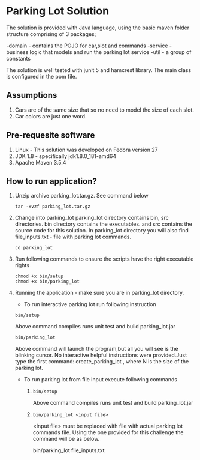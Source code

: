 # Parking Lot Solution

The solution is provided with Java language, using the basic maven folder structure comprising of 3 packages;

-domain - contains the POJO for car,slot and commands
-service - business logic that models and run the parking lot service
-util - a group of constants

The solution is well tested with junit 5 and hamcrest library. The main class is configured in the pom file. 

## Assumptions
1.	Cars are of the same size that so no need to model the size of each slot.
2. 	Car colors are just one word.

## Pre-requesite software
1.	Linux - This solution was developed on Fedora version 27
2.	JDK 1.8 - specifically jdk1.8.0_181-amd64
3.	Apache Maven 3.5.4

## How to run application?
1.	Unzip archive parking_lot.tar.gz. See command below
	```
	tar -xvzf parking_lot.tar.gz
	```
2.	Change into parking_lot
    parking_lot directory contains bin, src directories. bin directory contains the executables. and src contains the source code for this solution. In parking_lot directory you will also find file_inputs.txt - file with parking lot commands.
	```
	cd parking_lot
	```
3.	Run following commands to ensure the scripts have the right executable rights  
	```
	chmod +x bin/setup
	chmod +x bin/parking_lot
	```
4.  Running the application - make sure you are in parking_lot directory. 
	- To run interactive parking lot run following instruction
	```
	bin/setup
	```
	Above command compiles runs unit test and build parking_lot.jar
	```
	bin/parking_lot
	```
	Above command will launch the program,but all you will see is the blinking cursor. No interactive helpful instructions were provided.Just type the first command: create_parking_lot <N>, where N is the size of the parking lot.

	- To run parking lot from file input execute following commands
		1.	```
			bin/setup
			```
			Above command compiles runs unit test and build parking_lot.jar

		2.	```
			bin/parking_lot <input file>
			```

			\<input file\> must be replaced with file with actual parking lot commands file. Using the one provided for this challenge the command will be as below.
			
			bin/parking_lot file_inputs.txt
